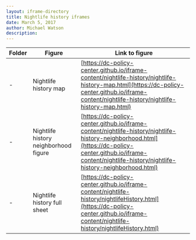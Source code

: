 ```yaml
---
layout: iframe-directory
title: Nightlife history iframes
date: March 5, 2017
author: Michael Watson
description:
---
```



|Folder|Figure|Link to figure|
|-|-|-|
| - | Nightlife history map|[https://dc-policy-center.github.io/iframe-content/nightlife-history/nightlife-history-map.html](https://dc-policy-center.github.io/iframe-content/nightlife-history/nightlife-history-map.html)|
| - | Nightlife history neighborhood figure |[https://dc-policy-center.github.io/iframe-content/nightlife-history/nightlife-history-neighborhood.html](https://dc-policy-center.github.io/iframe-content/nightlife-history/nightlife-history-neighborhood.html)|
| - | Nightlife history full sheet|[https://dc-policy-center.github.io/iframe-content/nightlife-history/nightlifeHistory.html](https://dc-policy-center.github.io/iframe-content/nightlife-history/nightlifeHistory.html)|
